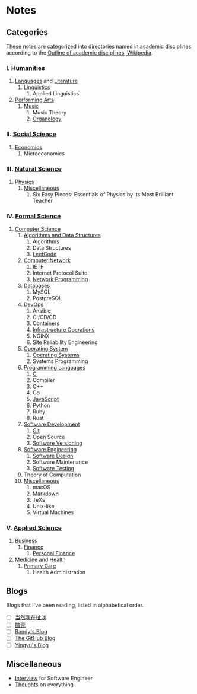 # Notes

## Categories

These notes are categorized into directories named in academic
disciplines according to the
[Outline of academic disciplines, Wikipedia](https://en.wikipedia.org/wiki/Outline_of_academic_disciplines).

### Ⅰ. [Humanities](https://en.wikipedia.org/wiki/Humanities)

1. [Languages](https://en.wikipedia.org/wiki/Language)
    and [Literature](https://en.wikipedia.org/wiki/Literature)
    1. [Linguistics](linguistics)
        1. Applied Linguistics
2. [Performing Arts](https://en.wikipedia.org/wiki/Performing_arts)
    1. [Music](music)
        1. Music Theory
        2. [Organology](music/organology)

### Ⅱ. [Social Science](https://en.wikipedia.org/wiki/Social_science)

1. [Economics](https://en.wikipedia.org/wiki/Economics)
    1. Microeconomics

### Ⅲ. [Natural Science](https://en.wikipedia.org/wiki/Natural_science)

1. [Physics](https://en.wikipedia.org/wiki/Physics)
    1. [Miscellaneous](phys_miscellaneous)
        1. Six Easy Pieces: Essentials of Physics by Its Most Brilliant
            Teacher

### Ⅳ. [Formal Science](https://en.wikipedia.org/wiki/Formal_science)

1. [Computer Science](https://en.wikipedia.org/wiki/Computer_science)
    1. [Algorithms and Data Structures](algorithms_and_data_structures)
        1. Algorithms
        2. Data Structures
        3. [LeetCode](algorithms_and_data_structures/leetcode)
    2. [Computer Network](computer_network)
        1. IETF
        2. Internet Protocol Suite
        3. [Network Programming](computer_network/network_programming)
    3. [Databases](databases)
        1. MySQL
        2. PostgreSQL
    4. [DevOps](devops)
        1. Ansible
        2. CI/CD/CD
        3. [Containers](devops/containers)
        4. [Infrastructure Operations](devops/infrastructure_operations)
        5. NGINX
        6. Site Reliability Engineering
    5. [Operating System](operating_system)
        1. [Operating Systems](operating_system/operating_systems)
        2. Systems Programming
    6. [Programming Languages](programming_languages)
        1. [C](programming_languages/c)
        2. Compiler
        3. C++
        4. Go
        5. [JavaScript](programming_languages/javascript)
        6. [Python](programming_languages/python)
        7. Ruby
        8. Rust
    7. [Software Development](software_development)
        1. [Git](software_development/git)
        2. Open Source
        3. [Software Versioning](software_development/software_versioning)
    8. [Software Engineering](software_engineering)
        1. [Software Design](software_engineering/software_design)
        2. Software Maintenance
        3. [Software Testing](software_engineering/software_testing)
    9. Theory of Computation
    10. [Miscellaneous](cs_miscellaneous)
        1. macOS
        2. [Markdown](cs_miscellaneous/markdown)
        3. TeXs
        4. Unix-like
        5. Virtual Machines

### Ⅴ. [Applied Science](https://en.wikipedia.org/wiki/Applied_science#)

1. [Business](https://en.wikipedia.org/wiki/Business)
    1. [Finance](finance)
        1. [Personal Finance](finance/personal_finance)
2. [Medicine and Health](https://en.wikipedia.org/wiki/Medicine)
    1. [Primary Care](primary_care)
        1. Health Administration

## Blogs

Blogs that I've been reading, listed in alphabetical order.

- [ ] [当然我在扯淡](http://www.yinwang.org/)
- [ ] [酷壳](https://coolshell.cn/)
- [ ] [Randy's Blog](https://lutaonan.com/)
- [ ] [The GitHub Blog](https://github.blog/)
- [ ] [Yingyu's Blog](https://wingu.se/)

## Miscellaneous

- [Interview](interview) for Software Engineer
- [Thoughts](thoughts) on everything
